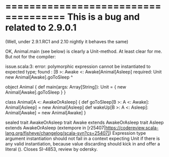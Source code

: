====================================
This is a bug and related to 2.9.0.1
====================================

(Well, under 2.9.1.RC1 and 2.10 nightly it behaves the same)

OK, Animal.main (see below) is clearly a Unit-method. At least clear for me. But not for the compiler:

issue.scala:3: error: polymorphic expression cannot be instantiated to expected type;
 found   : [B >: Awake <: Awake]Animal[Asleep]
 required: Unit
    new Animal[Awake].goToSleep
                      ^

object Animal {
  def main(args: Array[String]): Unit = {
    new Animal[Awake].goToSleep
  }
}

class Animal[A <: AwakeOrAsleep] {
  def goToSleep[B >: A <: Awake]: Animal[Asleep] = new Animal[Asleep]
  def wakeUp[B >: A <: Asleep]: Animal[Awake] = new Animal[Awake]
}

sealed trait AwakeOrAsleep
trait Awake extends AwakeOrAsleep
trait Asleep extends AwakeOrAsleep
(extempore in [r25407|https://codereview.scala-lang.org/fisheye/changelog/scala-svn?cs=25407]) Expression type argument instantiation should not fail in a context
expecting Unit if there is any valid instantiation, because value discarding
should kick in and offer a literal ().  Closes SI-4853, review by odersky.
